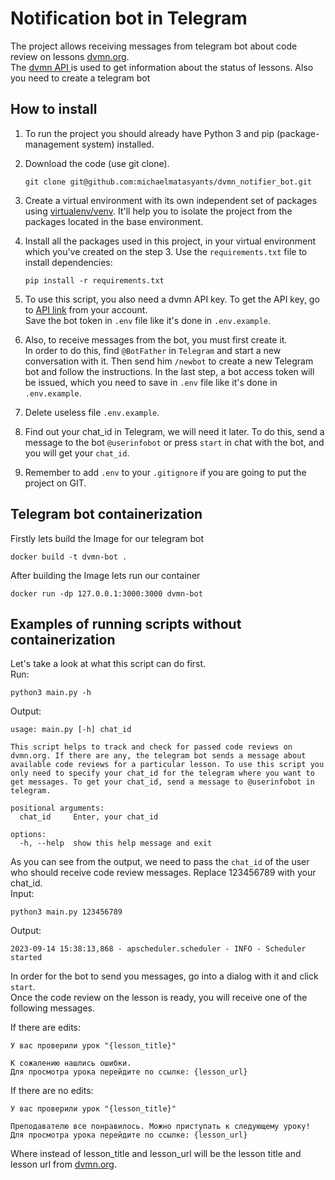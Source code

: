 # Notification bot in Telegram

The project allows receiving messages from telegram bot about code review on lessons [dvmn.org](https://dvmn.org/).<br>
The [dvmn API ](https://dvmn.org/api/docs/) is used to get information about the status of lessons.
Also you need to create a telegram bot


## How to install

1. To run the project you should already have Python 3 and pip (package-management system) installed.

2. Download the code (use git clone).
   ```console
   git clone git@github.com:michaelmatasyants/dvmn_notifier_bot.git
   ```

3. Create a virtual environment with its own independent set of packages using [virtualenv/venv](https://docs.python.org/3/library/venv.html).
   It'll help you to isolate the project from the packages located in the base environment.

4. Install all the packages used in this project, in your virtual environment which you've created on the step 3. Use the `requirements.txt` file to install dependencies:
   ```console
   pip install -r requirements.txt
   ```
5. To use this script, you also need a dvmn API key. To get the API key, go to [API link](https://dvmn.org/api/docs/) from your account.<br>
   Save the bot token in `.env` file like it's done in `.env.example`.

6. Also, to receive messages from the bot, you must first create it.<br>
   In order to do this, find `@BotFather` in `Telegram` and start a new conversation with it. Then send him `/newbot` to create a new Telegram bot and follow the instructions. In the last step, a bot access token will be issued, which you need to save in `.env` file like it's done in `.env.example`.

7. Delete useless file `.env.example`.

8. Find out your chat_id in Telegram, we will need it later. To do this, send a message to the bot `@userinfobot` or press `start` in chat with the bot, and you will get your `chat_id`.

9. Remember to add `.env` to your `.gitignore` if you are going to put the project on GIT.

## Telegram bot containerization

   Firstly lets build the Image for our telegram bot
   ```console
   docker build -t dvmn-bot .
   ```

   After building the Image lets run our container
   ```console
   docker run -dp 127.0.0.1:3000:3000 dvmn-bot
   ```


## Examples of running scripts without containerization

Let's take a look at what this script can do first.<br>
Run:
```console
python3 main.py -h
```

Output:
```console
usage: main.py [-h] chat_id

This script helps to track and check for passed code reviews on dvmn.org. If there are any, the telegram bot sends a message about available code reviews for a particular lesson. To use this script you
only need to specify your chat_id for the telegram where you want to get messages. To get your chat_id, send a message to @userinfobot in telegram.

positional arguments:
  chat_id     Enter, your chat_id

options:
  -h, --help  show this help message and exit
```

As you can see from the output, we need to pass the `chat_id` of the user who should receive code review messages. Replace 123456789 with your chat_id.<br>
Input:
```
python3 main.py 123456789
```

Output:
```
2023-09-14 15:38:13,868 - apscheduler.scheduler - INFO - Scheduler started
```

In order for the bot to send you messages, go into a dialog with it and click `start`.<br>
Once the code review on the lesson is ready, you will receive one of the following messages.

If there are edits:
```
У вас проверили урок "{lesson_title}"

К сожалению нашлись ошибки.
Для просмотра урока перейдите по ссылке: {lesson_url}
```

If there are no edits:
```
У вас проверили урок "{lesson_title}"

Преподавателю все понравилось. Можно приступать к следующему уроку!
Для просмотра урока перейдите по ссылке: {lesson_url}
```

Where instead of lesson_title and lesson_url will be the lesson title and lesson url from [dvmn.org](https://dvmn.org/).
